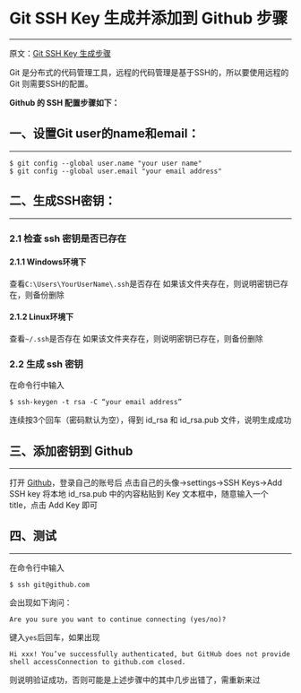# Git SSH Key 生成并添加到 Github 步骤
----
原文：[Git SSH Key 生成步骤](http://blog.csdn.net/hustpzb/article/details/8230454)

Git 是分布式的代码管理工具，远程的代码管理是基于SSH的，所以要使用远程的 Git 则需要SSH的配置。

**Github 的 SSH 配置步骤如下：**

## 一、设置Git user的name和email：
----
```
$ git config --global user.name "your user name"
$ git config --global user.email "your email address"
```

## 二、生成SSH密钥：
----
### 2.1 检查 ssh 密钥是否已存在
#### 2.1.1 Windows环境下
查看`C:\Users\YourUserName\.ssh`是否存在
如果该文件夹存在，则说明密钥已存在，则备份删除
#### 2.1.2 Linux环境下
查看`~/.ssh`是否存在
如果该文件夹存在，则说明密钥已存在，则备份删除

### 2.2 生成 ssh 密钥
在命令行中输入
```
$ ssh-keygen -t rsa -C “your email address”
```
连续按3个回车（密码默认为空），得到 id_rsa 和 id_rsa.pub 文件，说明生成成功

## 三、添加密钥到 Github
----
打开 [Github](http://www.github.com)，登录自己的账号后
点击自己的头像->settings->SSH Keys->Add SSH key
将本地 id_rsa.pub 中的内容粘贴到 Key 文本框中，随意输入一个 title，点击 Add Key 即可

## 四、测试
----
在命令行中输入
```
$ ssh git@github.com
```
会出现如下询问：
```
Are you sure you want to continue connecting (yes/no)?
```
键入`yes`后回车，如果出现
```
Hi xxx! You’ve successfully authenticated, but GitHub does not provide shell accessConnection to github.com closed.
```
则说明验证成功，否则可能是上述步骤中的其中几步出错了，需重新来过
